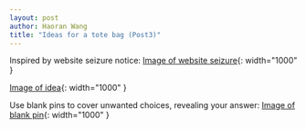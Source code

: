 ```yaml
---
layout: post
author: Haoran Wang
title: "Ideas for a tote bag (Post3)"
---
```

Inspired by website seizure notice:
[Image of website seizure](/assets/images/Manus_et_Machina_course_images/25-03-22-tote3/notice_of_seizurepng.jpg ){: width="1000" }

[Image of idea](/assets/images/Manus_et_Machina_course_images/25-03-22-tote3/idea.png ){: width="1000" }

Use blank pins to cover unwanted choices, revealing your answer:
[Image of blank pin](/assets/images/Manus_et_Machina_course_images/25-03-22-tote3/pin.jpg ){: width="1000" }